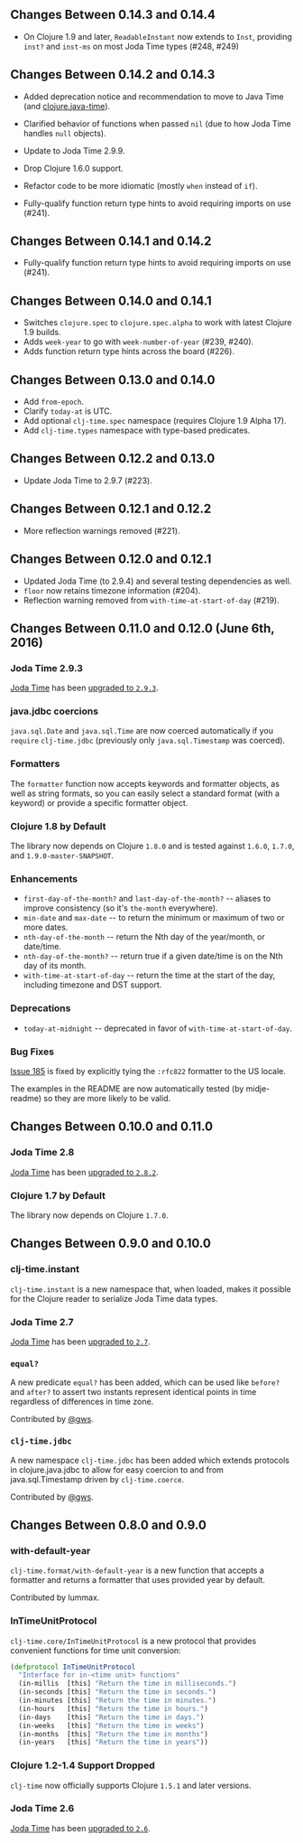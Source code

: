 ## Changes Between 0.14.3 and 0.14.4

* On Clojure 1.9 and later, `ReadableInstant` now extends to `Inst`, providing `inst?` and `inst-ms` on most Joda Time types (#248, #249)

## Changes Between 0.14.2 and 0.14.3

* Added deprecation notice and recommendation to move to Java Time (and [clojure.java-time](https://github.com/dm3/clojure.java-time)).
* Clarified behavior of functions when passed `nil` (due to how Joda Time handles `null` objects).
* Update to Joda Time 2.9.9.
* Drop Clojure 1.6.0 support.
* Refactor code to be more idiomatic (mostly `when` instead of `if`).

* Fully-qualify function return type hints to avoid requiring imports on use (#241).

## Changes Between 0.14.1 and 0.14.2

* Fully-qualify function return type hints to avoid requiring imports on use (#241).

## Changes Between 0.14.0 and 0.14.1

* Switches `clojure.spec` to `clojure.spec.alpha` to work with latest Clojure 1.9 builds.
* Adds `week-year` to go with `week-number-of-year` (#239, #240).
* Adds function return type hints across the board (#226).

## Changes Between 0.13.0 and 0.14.0

* Add `from-epoch`.
* Clarify `today-at` is UTC.
* Add optional `clj-time.spec` namespace (requires Clojure 1.9 Alpha 17).
* Add `clj-time.types` namespace with type-based predicates.

## Changes Between 0.12.2 and 0.13.0

* Update Joda Time to 2.9.7 (#223).

## Changes Between 0.12.1 and 0.12.2

* More reflection warnings removed (#221).

## Changes Between 0.12.0 and 0.12.1

* Updated Joda Time (to 2.9.4) and several testing dependencies as well.
* `floor` now retains timezone information (#204).
* Reflection warning removed from `with-time-at-start-of-day` (#219).

## Changes Between 0.11.0 and 0.12.0 (June 6th, 2016)

### Joda Time 2.9.3

[Joda Time](http://www.joda.org/joda-time/) has been [upgraded to `2.9.3`](http://www.joda.org/joda-time/upgradeto293.html).

### java.jdbc coercions

`java.sql.Date` and `java.sql.Time` are now coerced automatically if you `require` `clj-time.jdbc` (previously only `java.sql.Timestamp` was coerced).

### Formatters

The `formatter` function now accepts keywords and formatter objects, as well as string formats, so you can easily select a standard format (with a keyword) or provide a specific formatter object.

### Clojure 1.8 by Default

The library now depends on Clojure `1.8.0` and is tested against `1.6.0`, `1.7.0`, and `1.9.0-master-SNAPSHOT`.

### Enhancements

* `first-day-of-the-month?` and `last-day-of-the-month?` -- aliases to improve consistency (so it's `the-month` everywhere).
* `min-date` and `max-date` -- to return the minimum or maximum of two or more dates.
* `nth-day-of-the-month` -- return the Nth day of the year/month, or date/time.
* `nth-day-of-the-month?` -- return true if a given date/time is on the Nth day of its month.
* `with-time-at-start-of-day` -- return the time at the start of the day, including timezone and DST support.

### Deprecations

* `today-at-midnight` -- deprecated in favor of `with-time-at-start-of-day`.

### Bug Fixes

[Issue 185](https://github.com/clj-time/clj-time/issues/185) is fixed by explicitly tying the `:rfc822` formatter to the US locale.

The examples in the README are now automatically tested (by midje-readme) so they are more likely to be valid.

## Changes Between 0.10.0 and 0.11.0

### Joda Time 2.8

[Joda Time](http://www.joda.org/joda-time/) has been [upgraded to `2.8.2`](http://www.joda.org/joda-time/upgradeto282.html).

### Clojure 1.7 by Default

The library now depends on Clojure `1.7.0`.



## Changes Between 0.9.0 and 0.10.0

### clj-time.instant

`clj-time.instant` is a new namespace that, when loaded, makes it possible
for the Clojure reader to serialize Joda Time data types.

### Joda Time 2.7

[Joda Time](http://www.joda.org/joda-time/) has been [upgraded to `2.7`](http://www.joda.org/joda-time/upgradeto270.html).

### `equal?`

A new predicate `equal?` has been added, which can be used like `before?` and
`after?` to assert two instants represent identical points in time regardless of
differences in time zone.

Contributed by [@gws](https://github.com/gws).

### `clj-time.jdbc`

A new namespace `clj-time.jdbc` has been added which extends protocols in
clojure.java.jdbc to allow for easy coercion to and from java.sql.Timestamp
driven by `clj-time.coerce`.

Contributed by [@gws](https://github.com/gws).

## Changes Between 0.8.0 and 0.9.0

### with-default-year

`clj-time.format/with-default-year` is a new function that accepts a formatter
and returns a formatter that uses provided year by default.

Contributed by lummax.

### InTimeUnitProtocol

`clj-time.core/InTimeUnitProtocol` is a new protocol that provides convenient
functions for time unit conversion:

``` clojure
(defprotocol InTimeUnitProtocol
  "Interface for in-<time unit> functions"
  (in-millis  [this] "Return the time in milliseconds.")
  (in-seconds [this] "Return the time in seconds.")
  (in-minutes [this] "Return the time in minutes.")
  (in-hours   [this] "Return the time in hours.")
  (in-days    [this] "Return the time in days.")
  (in-weeks   [this] "Return the time in weeks")
  (in-months  [this] "Return the time in months")
  (in-years   [this] "Return the time in years"))
```

### Clojure 1.2-1.4 Support Dropped

`clj-time` now officially supports Clojure `1.5.1` and later versions.

### Joda Time 2.6

[Joda Time](http://www.joda.org/joda-time/) has been [upgraded to `2.6`](http://www.joda.org/joda-time/upgradeto260.html).
